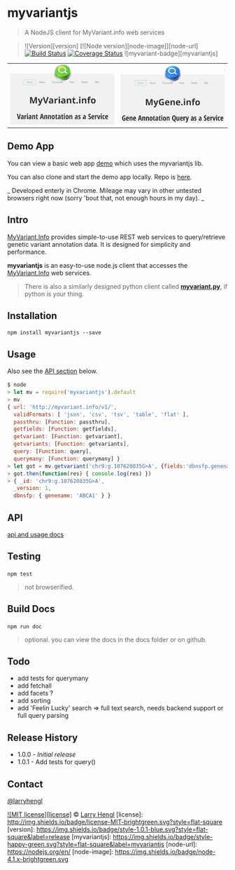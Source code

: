 # myvariantjs

> A NodeJS client for MyVariant.info web services

> ![Version][version]
[![Node version][node-image]][node-url]
[![Build Status](https://travis-ci.org/larryhengl/myvariantjs.svg?branch=master)](https://travis-ci.org/larryhengl/myvariantjs)
[![Coverage Status](https://coveralls.io/repos/larryhengl/myvariantjs/badge.svg?branch=master&service=github)](https://coveralls.io/github/larryhengl/myvariantjs?branch=master)
![myvariant-badge][myvariantjs]


<table style="border:none;">
  <tr style="border:none;">
    <td style="border:none;">
      <a style="float:left;"><img alt="MyVariant.info" src="src/img/myvariant.png"></a>
    </td>
    <td style="border:none;">
      <a><img alt="MyGene.info" src="src/img/mygene.png"></a>
    </td>
</table>



## Demo App

You can view a basic web app [demo](http://larryhengl.github.io/myvariantjs-demo/) which uses the myvariantjs lib.

You can also clone and start the demo app locally.  Repo is [here](https://github.com/larryhengl/myvariantjs-demo).

_ Developed enterly in Chrome.  Mileage may vary in other untested browsers right now (sorry 'bout that, not enough hours in my day). _

## Intro

[MyVariant.Info](http://myvariant.info) provides simple-to-use REST web services to query/retrieve genetic variant annotation data. It is designed for simplicity and performance.

**myvariantjs** is an easy-to-use node.js client that accesses the [MyVariant.Info](http://myvariant.info) web services.

> There is also a similarly designed python client called [**myvariant.py**](https://github.com/Network-of-BioThings/myvariant.py), if python is your thing.



## Installation

```
npm install myvariantjs --save
```


## Usage
Also see the [API section](#api-sec) below.

```javascript
$ node
> let mv = require('myvariantjs').default
> mv
{ url: 'http://myvariant.info/v1/',
  validFormats: [ 'json', 'csv', 'tsv', 'table', 'flat' ],
  passthru: [Function: passthru],
  getfields: [Function: getfields],
  getvariant: [Function: getvariant],
  getvariants: [Function: getvariants],
  query: [Function: query],
  querymany: [Function: querymany] }
> let got = mv.getvariant('chr9:g.107620835G>A', {fields:'dbnsfp.genename'});   //Promised
> got.then(function(res) { console.log(res) })
> { _id: 'chr9:g.107620835G>A',
  _version: 1,
  dbnsfp: { genename: 'ABCA1' } }
```


## API <a id="api-sec"></a>

[api and usage docs](docs/api.md)


## Testing

```npm test```
> not browserified.


## Build Docs

```npm run doc```
> optional.  you can view the docs in the docs folder or on github.



## Todo
+ add tests for querymany
+ add fetchall
+ add facets ?
+ add sorting
+ add 'Feelin Lucky' search => full text search, needs backend support or full query parsing



## Release History

* 1.0.0  - _Initial release_
* 1.0.1  - Add tests for query()


## Contact
[@larryhengl](https://twitter.com/LarryHengl)


[![MIT license][license]](http://opensource.org/licenses/MIT) © [Larry Hengl](http://github.com/larryhengl)
[license]: http://img.shields.io/badge/license-MIT-brightgreen.svg?style=flat-square
[version]: https://img.shields.io/badge/style-1.0.1-blue.svg?style=flat-square&label=release
[myvariantjs]: https://img.shields.io/badge/style-happy-green.svg?style=flat-square&label=myvariantjs
[node-url]: https://nodejs.org/en/
[node-image]: https://img.shields.io/badge/node-4.1.x-brightgreen.svg
